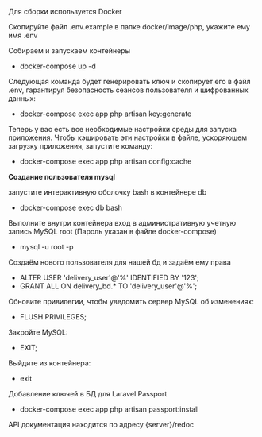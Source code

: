 Для сборки используется Docker

Скопируйте файл .env.example в папке docker/image/php, укажите ему имя .env

Собираем и запускаем контейнеры
- docker-compose up -d

Следующая команда будет генерировать ключ и скопирует его в файл .env, 
гарантируя безопасность сеансов пользователя и шифрованных данных:
- docker-compose exec app php artisan key:generate

Теперь у вас есть все необходимые настройки среды для запуска приложения. 
Чтобы кэшировать эти настройки в файле, ускоряющем загрузку приложения, запустите команду:
- docker-compose exec app php artisan config:cache

<b>Создание пользователя mysql</b>

запустите интерактивную оболочку bash в контейнере db
- docker-compose exec db bash

Выполните внутри контейнера вход в административную учетную запись MySQL root (Пароль указан в файле docker-compose)
- mysql -u root -p

Создаём нового пользователя для нашей бд и задаём ему права
- ALTER USER 'delivery_user'@'%' IDENTIFIED BY '123';
- GRANT ALL ON delivery_bd.* TO 'delivery_user'@'%';

Обновите привилегии, чтобы уведомить сервер MySQL об изменениях:
- FLUSH PRIVILEGES;

Закройте MySQL:
- EXIT;

Выйдите из контейнера:
- exit

Добавление ключей в БД для Laravel Passport
- docker-compose exec app php artisan passport:install

API документация находится по адресу 
{server}/redoc